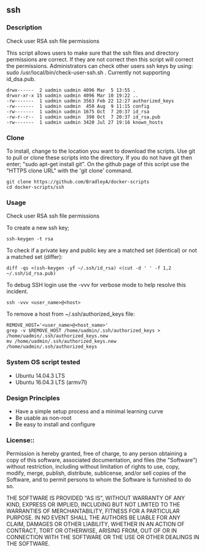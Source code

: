 ## ssh
### Description
Check user RSA ssh file permissions

This script allows users to make sure that the ssh files and directory permissions are correct.  If they are not correct then this script will correct the permissions.  Administrators can check other users ssh keys by using: sudo /usr/local/bin/check-user-ssh.sh <SSH-USER>.  Currently not supporting id_dsa.pub.

    drwx------  2 uadmin uadmin 4096 Mar  5 13:55 .
    drwxr-xr-x 15 uadmin uadmin 4096 Mar 10 19:22 ..
    -rw-------  1 uadmin uadmin 3563 Feb 22 12:27 authorized_keys
    -rw-------  1 uadmin uadmin  450 Aug  9 11:15 config
    -rw-------  1 uadmin uadmin 1675 Oct  7 20:37 id_rsa
    -rw-r--r--  1 uadmin uadmin  398 Oct  7 20:37 id_rsa.pub
    -rw-------  1 uadmin uadmin 3420 Jul 27 19:16 known_hosts

### Clone
To install, change to the location you want to download the scripts. Use git to pull or clone these scripts into the directory. If you do not have git then enter; "sudo apt-get install git". On the github page of this script use the "HTTPS clone URL" with the 'git clone' command.

    git clone https://github.com/BradleyA/docker-scripts
    cd docker-scripts/ssh

### Usage
Check user RSA ssh file permissions




To create a new ssh key;

    ssh-keygen -t rsa

To check if a private key and public key are a matched set (identical) or not a matched set (differ):
    
    diff -qs <(ssh-keygen -yf ~/.ssh/id_rsa) <(cut -d ' ' -f 1,2 ~/.ssh/id_rsa.pub)

To debug SSH login use the -vvv for verbose mode to help resolve this incident.

    ssh -vvv <user_name>@<host>
    
To remove a host from ~/.ssh/authorized_keys file:

	REMOVE_HOST='<user_name>@<host_name>'
	grep -v $REMOVE_HOST /home/uadmin/.ssh/authorized_keys > /home/uadmin/.ssh/authorized_keys.new
	mv /home/uadmin/.ssh/authorized_keys.new /home/uadmin/.ssh/authorized_keys



### System OS script tested
 * Ubuntu 14.04.3 LTS
 * Ubuntu 16.04.3 LTS (armv7l)

### Design Principles
 * Have a simple setup process and a minimal learning curve
 * Be usable as non-root
 * Be easy to install and configure

### License::
Permission is hereby granted, free of charge, to any person obtaining a copy of this software, associated documentation, and files (the "Software") without restriction, including without limitation of rights to use, copy, modify, merge, publish, distribute, sublicense, and/or sell copies of the Software, and to permit persons to whom the Software is furnished to do so.

THE SOFTWARE IS PROVIDED "AS IS", WITHOUT WARRANTY OF ANY KIND, EXPRESS OR IMPLIED, INCLUDING BUT NOT LIMITED TO THE WARRANTIES OF MERCHANTABILITY, FITNESS FOR A PARTICULAR PURPOSE. IN NO EVENT SHALL THE AUTHORS BE LIABLE FOR ANY CLAIM, DAMAGES OR OTHER LIABILITY, WHETHER IN AN ACTION OF CONTRACT, TORT OR OTHERWISE, ARISING FROM, OUT OF OR IN CONNECTION WITH THE SOFTWARE OR THE USE OR OTHER DEALINGS IN THE SOFTWARE.
